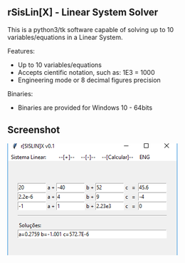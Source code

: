 rSisLin[X] - Linear System Solver
---------------------------------

This is a python3/tk software capable of solving up to 10 variables/equations in a Linear System.

Features:
- Up to 10 variables/equations
- Accepts cientific notation, such as: 1E3 = 1000
- Engineering mode or 8 decimal figures precision

Binaries:
- Binaries are provided for Windows 10 - 64bits 

Screenshot
----------
![Main Screen - Windows](images/1.png)




